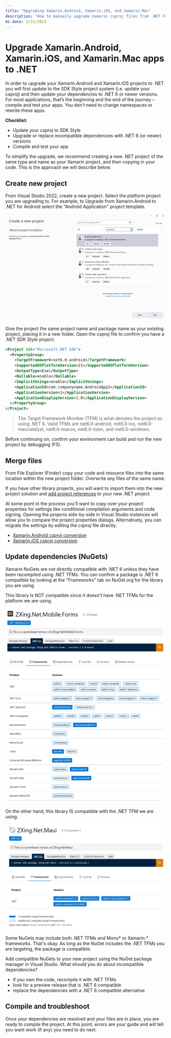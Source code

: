 ```yaml
---
title: "Upgrading Xamarin.Android, Xamarin.iOS, and Xamarin.Mac"
description: "How to manually upgrade Xamarin csproj files from .NET Framework to .NET."
ms.date: 1/31/2023
---
```


# Upgrade Xamarin.Android, Xamarin.iOS, and Xamarin.Mac apps to .NET

In order to upgrade your Xamarin.Android and Xamarin.iOS projects to .NET you will first update to the SDK Style project system (i.e. update your csproj) and then update your dependencies to .NET 6 or newer versions. For most applications, that’s the beginning and the end of the journey – compile and test your apps. You don’t need to change namespaces or rewrite these apps.

**Checklist:**

* Update your csproj to SDK Style
* Upgrade or replace incompatible dependencies with .NET 6 (or newer) versions
* Compile and test your app

To simplify the upgrade, we recommend creating a new .NET project of the same type and name as your Xamarin project, and then copying in your code. This is the approach we will describe below.

## Create new project

From Visual Studio 2022, create a new project. Select the platform project you are upgrading to. For example, to Upgrade from Xamarin.Android to .NET for Android select the "Android Application" project template.

![New Project dialog](media/new-project-dialog.png)

Give the project the same project name and package name as your existing project, placing it in a new folder. Open the _csproj_ file to confirm you have a .NET SDK Style project.

```xml
<Project Sdk="Microsoft.NET.Sdk">
  <PropertyGroup>
    <TargetFramework>net6.0-android</TargetFramework>
    <SupportedOSPlatformVersion>21</SupportedOSPlatformVersion>
    <OutputType>Exe</OutputType>
    <Nullable>enable</Nullable>
    <ImplicitUsings>enable</ImplicitUsings>
    <ApplicationId>com.companyname.AndroidApp2</ApplicationId>
    <ApplicationVersion>1</ApplicationVersion>
    <ApplicationDisplayVersion>1.0</ApplicationDisplayVersion>
  </PropertyGroup>
</Project>
```

> The Target Framework Moniker (TFM) is what denotes the project as using .NET 6. Valid TFMs are net6.0-android, net6.0-ios, net6.0-maccatalyst, net6.0-macos, net6.0-tizen, and net6.0-windows.

Before continuing on, confirm your environment can build and run the new project by debugging (F5).

## Merge files

From File Explorer (Finder) copy your code and resource files into the same location within the new project folder. Overwrite any files of the same name.

If you have other library projects, you will want to import them into the new project solution and [add project references](/visualstudio/ide/managing-references-in-a-project) to your new .NET project.

At some point in the process you'll want to copy over your project properties for settings like conditional compilation arguments and code signing. Opening the projects side-by-side in Visual Studio instances will allow you to compare the project properties dialogs. Alternatively, you can migrate the settings by editing the _csproj_ file directly.

* [Xamarin.Android csproj conversion](android-csproj.md)
* [Xamarin.iOS csproj conversion](ios-csproj.md)

## Update dependencies (NuGets)

Xamarin NuGets are not directly compatible with .NET 6 unless they have been recompiled using .NET TFMs. You can confirm a package is .NET 6 compatible by looking at the "Frameworks" tab on NuGet.org for the library you are using.

This library is NOT compatible since it doesn't have .NET TFMs for the platform we are using.

![incompatible NuGet](media/incompatible-nuget.png)

On the other hand, this library IS compatible with the .NET TFM we are using.

![compatible NuGet](media/compatile-nuget.png)

Some NuGets may include both .NET TFMs and Mono\* or Xamarin.\* frameworks. That's okay. As long as the NuGet includes the .NET TFMs you are targeting, the package is compatible.

Add compatible NuGets to your new project using the NuGet package manager in Visual Studio. What should you do about incompatible dependencies?

* if you own the code, recompile it with .NET TFMs
* look for a preview release that is .NET 6 compatible
* replace the dependencies with a .NET 6 compatible alternative

## Compile and troubleshoot

Once your dependencies are resolved and your files are in place, you are ready to compile the project. At this point, errors are your guide and will tell you want work (if any) you need to do next.
